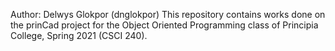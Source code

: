 Author: Delwys Glokpor (dnglokpor)
This repository contains works done on the prinCad project for the Object Oriented
Programming class of Principia College, Spring 2021 (CSCI 240).